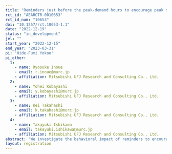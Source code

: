 ```yaml
---
title: "Reminders just before the peak-demand hours to encourage peak shift of electricity consumption: Evidence from Japan"
rct_id: "AEARCTR-0010653"
rct_id_num: "10653"
doi: "10.1257/rct.10653-1.1"
date: "2022-12-19"
status: "in_development"
jel: ""
start_year: "2022-12-15"
end_year: "2023-03-31"
pi: "Hide-Fumi Yokoo"
pi_other:
  1:
    - name: Ryosuke Inoue
    - email: r.inoue@murc.jp
    - affiliation: Mitsubishi UFJ Research and Consulting Co., Ltd.
  2:
    - name: Yohei Kobayashi
    - email: y.kobayashi@murc.jp
    - affiliation: Mitsubishi UFJ Research and Consulting Co., Ltd.
  3:
    - name: Kei Takahashi
    - email: k.takahashi@murc.jp
    - affiliation: Mitsubishi UFJ Research and Consulting Co., Ltd.
  4:
    - name: Takayuki Ishikawa
    - email: takayuki.ishikawa@murc.jp
    - affiliation: Mitsubishi UFJ Research and Consulting Co., Ltd.
abstract: "We investigate the behavioral impact of reminders to encourage energy savings of consumers in Japan. Our reminders will be sent just before the peak-demand hours, as the marginal cost of electricity is substantially higher at these hours than during the rest of the hours in a month. We use mobile phone app and SMS to send the reminders. In front of the reminders, messages to encourage demand shift (moral suasion) are also sent to both control and treatment groups. "
layout: registration
---
```


